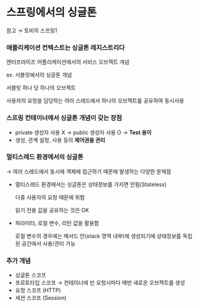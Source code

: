 # 스프링에서의 싱글톤

참고 → 토비의 스프링1

### **애플리케이션 컨텍스트**는 **싱글톤 레지스트리**다

엔터프라이즈 어플리케이션에서의 서비스 오브젝트 개념

ex. 서블릿에서의 싱글톤 개념

서블릿 하나 당 하나의 오브젝트

사용자의 요청을 담당하는 여러 스레드에서 하나의 오브젝트를 공유하여 동시사용

### 스프링 컨테이너에서 싱글톤 개념이 갖는 장점

- private 생성자 사용 X → public 생성자 사용 O → **Test 용이**
- 생성, 관계 설정, 사용 등의 **제어권을 관리**

### 멀티스레드 환경에서의 싱글톤

→ 여러 스레드에서 동시에 객체에 접근하기 때문에 발생하는 다양한 문제점

- 멀티스레드 환경에서는 싱글톤은 상태정보를 가지면 안됨(Stateless)

    다중 사용자의 요청 때문에 위험

    읽기 전용 값을 공유하는 것은 OK

- 파라미터, 로컬 변수, 리턴 값을 활용함

    로컬 변수의 경우에는 메서드 안(stack 영역 내부)에 생성되기에 상태정보를 독립된 공간에서 사용/관리 가능

### 추가 개념

- 싱글톤 스코프
- 프로토타입 스코프 → 컨테이너에 빈 요청시마다 매번 새로운 오브젝트를 생성
- 요청 스코프 (HTTP)
- 세션 스코프 (Session)
